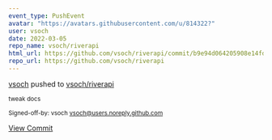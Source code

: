 ```yaml
---
event_type: PushEvent
avatar: "https://avatars.githubusercontent.com/u/814322?"
user: vsoch
date: 2022-03-05
repo_name: vsoch/riverapi
html_url: https://github.com/vsoch/riverapi/commit/b9e94d064205908e14fd91f4fa2bd34d9c7bee06
repo_url: https://github.com/vsoch/riverapi
---
```


<a href='https://github.com/vsoch' target='_blank'>vsoch</a> pushed to <a href='https://github.com/vsoch/riverapi' target='_blank'>vsoch/riverapi</a>

<small>tweak docs

Signed-off-by: vsoch <vsoch@users.noreply.github.com></small>

<a href='https://github.com/vsoch/riverapi/commit/b9e94d064205908e14fd91f4fa2bd34d9c7bee06' target='_blank'>View Commit</a>